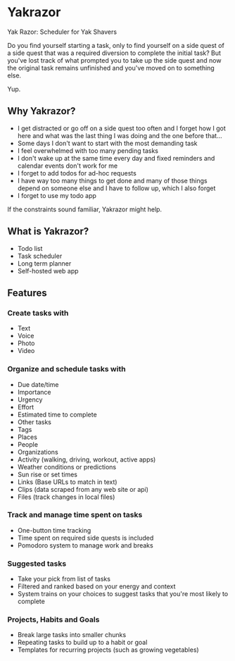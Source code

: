 # Yakrazor

Yak Razor: Scheduler for Yak Shavers

Do you find yourself starting a task,
only to find yourself on a side quest of a side quest that was 
a required diversion to complete the initial task?
But you've lost track of what prompted you 
to take up the side quest and now the original task
remains unfinished and you've moved on to something else.

Yup.


## Why Yakrazor?

- I get distracted or go off on a side quest too often and
  I forget how I got here and
  what was the last thing I was doing and
  the one before that...
- Some days I don't want to start with the most demanding task
- I feel overwhelmed with too many pending tasks
- I don't wake up at the same time every day and
  fixed reminders and calendar events don't work for me
- I forget to add todos for ad-hoc requests
- I have way too many things to get done and
  many of those things depend on someone else and
  I have to follow up, which I also forget
- I forget to use my todo app

If the constraints sound familiar, 
Yakrazor might help.


## What is Yakrazor?

- Todo list 
- Task scheduler
- Long term planner
- Self-hosted web app


## Features


### Create tasks with

- Text
- Voice
- Photo
- Video


### Organize and schedule tasks with

- Due date/time
- Importance
- Urgency
- Effort
- Estimated time to complete
- Other tasks
- Tags
- Places
- People
- Organizations
- Activity (walking, driving, workout, active apps)
- Weather conditions or predictions
- Sun rise or set times
- Links (Base URLs to match in text)
- Clips (data scraped from any web site or api)
- Files (track changes in local files)


### Track and manage time spent on tasks

- One-button time tracking
- Time spent on required side quests is included
- Pomodoro system to manage work and breaks


### Suggested tasks 

- Take your pick from list of tasks
- Filtered and ranked based on your energy and context
- System trains on your choices to suggest tasks that
  you're most likely to complete


### Projects, Habits and Goals

- Break large tasks into smaller chunks
- Repeating tasks to build up to a habit or goal
- Templates for recurring projects (such as growing vegetables)
